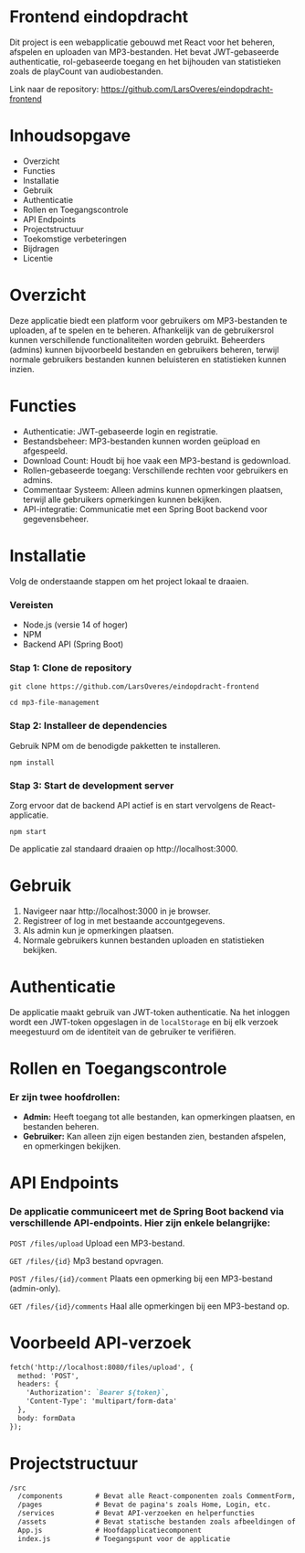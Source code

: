 # Frontend eindopdracht

Dit project is een webapplicatie gebouwd met React voor het beheren, afspelen en uploaden van MP3-bestanden. Het bevat
JWT-gebaseerde authenticatie, rol-gebaseerde toegang en het bijhouden van statistieken zoals de playCount van
audiobestanden.

Link naar de repository: https://github.com/LarsOveres/eindopdracht-frontend

# Inhoudsopgave
- Overzicht
- Functies
- Installatie
- Gebruik
- Authenticatie
- Rollen en Toegangscontrole
- API Endpoints
- Projectstructuur
- Toekomstige verbeteringen
- Bijdragen
- Licentie

# Overzicht

Deze applicatie biedt een platform voor gebruikers om MP3-bestanden te uploaden, af te spelen en te beheren.
Afhankelijk van de gebruikersrol kunnen verschillende functionaliteiten worden gebruikt. Beheerders (admins) kunnen
bijvoorbeeld bestanden en gebruikers beheren, terwijl normale gebruikers bestanden kunnen beluisteren en statistieken
kunnen inzien.

# Functies

- Authenticatie: JWT-gebaseerde login en registratie.
- Bestandsbeheer: MP3-bestanden kunnen worden geüpload en afgespeeld.
- Download Count: Houdt bij hoe vaak een MP3-bestand is gedownload.
- Rollen-gebaseerde toegang: Verschillende rechten voor gebruikers en admins.
- Commentaar Systeem: Alleen admins kunnen opmerkingen plaatsen, terwijl alle gebruikers opmerkingen kunnen bekijken.
- API-integratie: Communicatie met een Spring Boot backend voor gegevensbeheer.

# Installatie

Volg de onderstaande stappen om het project lokaal te draaien.

### **Vereisten**

- Node.js (versie 14 of hoger)
- NPM
- Backend API (Spring Boot)

### **Stap 1: Clone de repository**

`git clone https://github.com/LarsOveres/eindopdracht-frontend`

`cd mp3-file-management`

### Stap 2: Installeer de dependencies

Gebruik NPM om de benodigde pakketten te installeren.

`npm install`

### Stap 3: Start de development server

Zorg ervoor dat de backend API actief is en start vervolgens de React-applicatie.

`npm start`

De applicatie zal standaard draaien op http://localhost:3000.

# Gebruik

1. Navigeer naar http://localhost:3000 in je browser.
2. Registreer of log in met bestaande accountgegevens.
3. Als admin kun je opmerkingen plaatsen.
4. Normale gebruikers kunnen bestanden uploaden en statistieken bekijken.

# Authenticatie

De applicatie maakt gebruik van JWT-token authenticatie. Na het inloggen wordt een JWT-token opgeslagen in de
`localStorage` en bij elk verzoek meegestuurd om de identiteit van de gebruiker te verifiëren.

# Rollen en Toegangscontrole

### Er zijn twee hoofdrollen:

- **Admin:** Heeft toegang tot alle bestanden, kan opmerkingen plaatsen, en bestanden beheren.
- **Gebruiker:** Kan alleen zijn eigen bestanden zien, bestanden afspelen, en opmerkingen bekijken.

# API Endpoints

### De applicatie communiceert met de Spring Boot backend via verschillende API-endpoints. Hier zijn enkele belangrijke:

`POST /files/upload` Upload een MP3-bestand.

`GET /files/{id}` Mp3 bestand opvragen.

`POST /files/{id}/comment` Plaats een opmerking bij een MP3-bestand (admin-only).

`GET /files/{id}/comments` Haal alle opmerkingen bij een MP3-bestand op.

# Voorbeeld API-verzoek

```markdown
fetch('http://localhost:8080/files/upload', {
  method: 'POST',
  headers: {
    'Authorization': `Bearer ${token}`,
    'Content-Type': 'multipart/form-data'
  },
  body: formData
});
```

# Projectstructuur

```markdown
/src
  /components        # Bevat alle React-componenten zoals CommentForm, FileDetails, etc.
  /pages             # Bevat de pagina's zoals Home, Login, etc.
  /services          # Bevat API-verzoeken en helperfuncties
  /assets            # Bevat statische bestanden zoals afbeeldingen of logo's
  App.js             # Hoofdapplicatiecomponent
  index.js           # Toegangspunt voor de applicatie
```